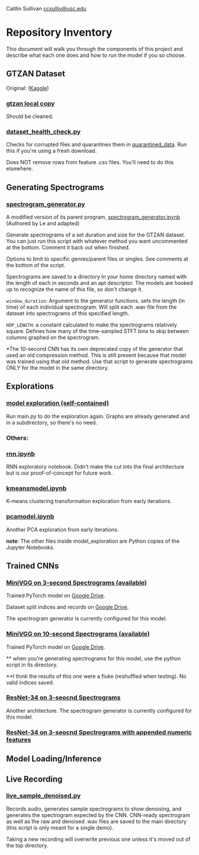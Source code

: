 Caitlin Sullivan <ccsulliv@usc.edu>

# Repository Inventory

This document will walk you through the components of this project and describe what
each one does and how to run the model if you so choose.

## GTZAN Dataset
Original: ([Kaggle](https://www.kaggle.com/datasets/andradaolteanu/gtzan-dataset-music-genre-classification))

### [gtzan local copy](gtzan/)

Should be cleaned.

### [dataset_health_check.py](dataset_health_check.py)

Checks for corrupted files and quarantines them in [quarantined_data](quarantined_data/). Run this if you're using a fresh download.

Does NOT remove rows from feature .csv files. You'll need to do this elsewhere.

## Generating Spectrograms

### [spectrogram_generator.py](spectrogram_generator.py)

A modified version of its parent program, [spectrogram_generator.ipynb](spectrogram_generator.ipynb)
(Authored by Le and adapted)

Generate spectrograms of a set duration and size for the GTZAN dataset. You can just run this
script with whatever method you want uncommented at the bottom. Comment it back out when finished.

Options to limit to specific genres/parent files or singles. See comments at the bottom 
of the script.

Spectrograms are saved to a directory in your home directory named with the length of each
in seconds and an apt descriptor. The models are hooked up to recognize the name of this file, 
so don't change it. 

`window_duration`: Argument to the generator functions. sets the length (in time) of each 
individual spectrogram. Will split each .wav file from the dataset into spectrograms of 
this specified length. 

`HOP_LENGTH`: a constant calculated to make the spectrograms relatively square. Defines how
many of the time-sampled STFT bins to skip between columns graphed on the spectrogram.

*The 10-second CNN has its own deprecated copy of the generator that used an old compression
method. This is still present because that model was trained using that old method. Use that
script to generate spectrograms ONLY for the model in the same directory. 

## Explorations

### [model exploration (self-contained)](model_exploration/)

Run main.py to do the exploration again. Graphs are already generated and in a subdirectory, 
so there's no need. 

### Others:

### [rnn.ipynb](rnn.ipynb)

RNN exploratory notebook. Didn't make the cut into the final architecture but is our proof-of-concept
for future work.

### [kmeansmodel.ipynb](./model_exploration/other/kmeansmodel.ipynb)

K-means clustering transformation exploration from early iterations.

### [pcamodel.ipynb](./model_exploration/other/pcamodel.ipynb)

Another PCA exploration from early iterations.

**note**: The other files inside model_exploration are Python copies of the Jupyter Notebooks.

## Trained CNNs

### [MiniVGG on 3-second Spectrograms (available)](CNN_3sec_trained/)

Trained PyTorch model on [Google Drive](https://drive.google.com/file/d/1Oh1phJA5a-hHz8WAXHOX1wS0f5qTMpUt/view?usp=sharing).

Dataset split indices and records on [Google Drive](https://drive.google.com/drive/folders/11s1Yt4oBUWH4NXrJmro4rryV5X_p_jPR?usp=sharing). 


The spectrogram generator is currently configured for this model. 

### [MiniVGG on 10-second Spectrograms (available)](CNN_10sec_trained/)

Trained PyTorch model on [Google Drive](https://drive.google.com/file/d/1_mKhaywW2szC2p2WndR7mhWT63rcF4vV/view?usp=sharing).

** when you're generating spectrograms for this model, use the python script in its directory.

**I think the results of this one were a fluke (reshuffled when testing). No valid indices saved.

### [ResNet-34 on 3-seocnd Spectrograms](CNN_v7_sec_resNet34/)

Another architecture. The spectrogram generator is currently configured for this model.

### [ResNet-34 on 3-seocnd Spectrograms with appended numeric features](CNN_v9_3sec_resNet34_appendedfeatures/)

## Model Loading/Inference

## Live Recording

### [live_sample_denoised.py](live_sample_denoised.py)

Records audio, generates sample spectrograms to show denoising, and generates the spectrogram
expected by the CNN. CNN-ready spectrogram as well as the raw and denoised .wav files are saved
to the main directory (this script is only meant for a single demo).

Taking a new recording will overwrite previous one unless it's moved out of the top directory.



